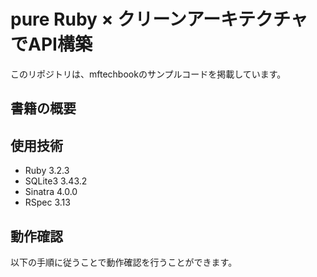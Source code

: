 # pure Ruby × クリーンアーキテクチャ でAPI構築
このリポジトリは、mftechbookのサンプルコードを掲載しています。

## 書籍の概要


## 使用技術
 * Ruby 3.2.3
 * SQLite3 3.43.2
 * Sinatra 4.0.0
 * RSpec 3.13

## 動作確認
以下の手順に従うことで動作確認を行うことができます。
